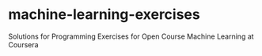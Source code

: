 machine-learning-exercises
==========================

Solutions for Programming Exercises for Open Course Machine Learning at Coursera